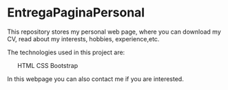 # EntregaPaginaPersonal
This repository stores my personal web page, where you can download my CV, read about my interests, hobbies, experience,etc. 

The technologies used in this project are:
<ul>
  <il>HTML</il>
  <il>CSS</il>
  <il>Bootstrap</il>
</ul>

In this webpage you can also contact me if you are interested.
  

